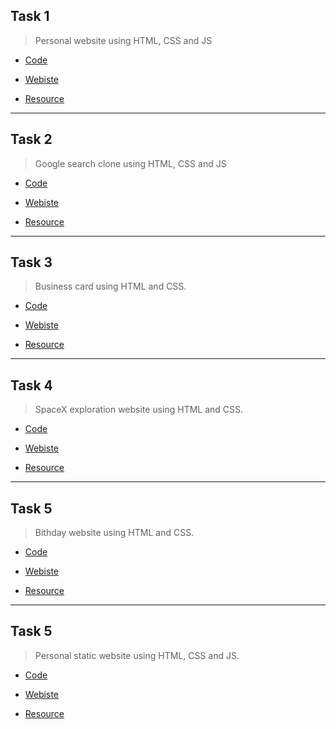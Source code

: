## Task 1
> Personal website using HTML, CSS and JS

- [Code](https://github.com/akashrchandran/web-bootcamp/tree/main/Task_1)

- [Webiste](https://github.akashrchandran.in/web-bootcamp/Task_1/)

- [Resource](https://scrimba.com/playlist/pPvwXfE)

* * *

## Task 2
> Google search clone using HTML, CSS and JS

- [Code](https://github.com/akashrchandran/web-bootcamp/tree/main/Task_2)

- [Webiste](https://github.akashrchandran.in/web-bootcamp/Task_2/)

- [Resource](https://scrimba.com/playlist/p5aGYHD)

* * *

## Task 3
> Business card using HTML and CSS.

- [Code](https://github.com/akashrchandran/web-bootcamp/tree/main/Task_3)

- [Webiste](https://github.akashrchandran.in/web-bootcamp/Task_3/)

- [Resource](https://scrimba.com/playlist/pKgWxCP)

* * *

## Task 4
> SpaceX exploration website using HTML and CSS.

- [Code](https://github.com/akashrchandran/web-bootcamp/tree/main/Task_4)

- [Webiste](https://github.akashrchandran.in/web-bootcamp/Task_4/)

- [Resource](https://scrimba.com/playlist/pQ5apcn)

* * *

## Task 5
> Bithday website using HTML and CSS.

- [Code](https://github.com/akashrchandran/web-bootcamp/tree/main/Task_5)

- [Webiste](https://github.akashrchandran.in/web-bootcamp/Task_5/)

- [Resource](https://scrimba.com/playlist/pMgPEAM)

* * *

## Task 5
> Personal static website using HTML, CSS and JS.

- [Code](https://github.com/akashrchandran/web-bootcamp/tree/main/Project_1)

- [Webiste](https://github.akashrchandran.in/web-bootcamp/Project_1/)

- [Resource](https://blog.akashrchandran.in/)